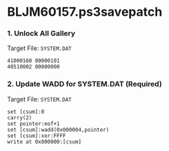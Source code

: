 # BLJM60157.ps3savepatch

### 1. Unlock All Gallery

Target File: `SYSTEM.DAT`

```
41000160 00000101
40510002 00000000
```

### 2. Update WADD for SYSTEM.DAT (Required)

Target File: `SYSTEM.DAT`

```
set [csum]:0
carry(2)
set pointer:eof+1
set [csum]:wadd(0x000004,pointer)
set [csum]:xor:FFFF
write at 0x000000:[csum]
```

